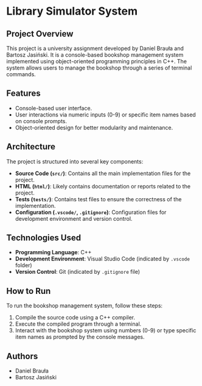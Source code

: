 # Library Simulator System

## Project Overview

This project is a university assignment developed by Daniel Brauła and Bartosz Jasiński. It is a console-based bookshop management system implemented using object-oriented programming principles in C++. The system allows users to manage the bookshop through a series of terminal commands.

## Features

- Console-based user interface.
- User interactions via numeric inputs (0-9) or specific item names based on console prompts.
- Object-oriented design for better modularity and maintenance.

## Architecture

The project is structured into several key components:

- **Source Code (`src/`)**: Contains all the main implementation files for the project.
- **HTML (`html/`)**: Likely contains documentation or reports related to the project.
- **Tests (`tests/`)**: Contains test files to ensure the correctness of the implementation.
- **Configuration (`.vscode/`, `.gitignore`)**: Configuration files for development environment and version control.

## Technologies Used

- **Programming Language**: C++
- **Development Environment**: Visual Studio Code (indicated by `.vscode` folder)
- **Version Control**: Git (indicated by `.gitignore` file)

## How to Run

To run the bookshop management system, follow these steps:

1. Compile the source code using a C++ compiler.
2. Execute the compiled program through a terminal.
3. Interact with the bookshop system using numbers (0-9) or type specific item names as prompted by the console messages.

## Authors

- Daniel Brauła
- Bartosz Jasiński
